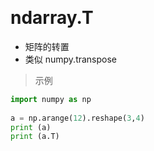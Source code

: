 

&emsp;
# ndarray.T 
- 矩阵的转置
- 类似 numpy.transpose

>示例
```python
import numpy as np
 
a = np.arange(12).reshape(3,4)
print (a)
print (a.T)
```
